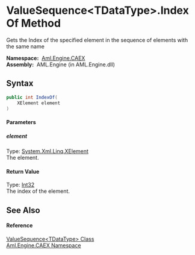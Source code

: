 ValueSequence&lt;TDataType>.IndexOf Method
==========================================
Gets the Index of the specified element in the sequence of elements with the same name

  **Namespace:**  [Aml.Engine.CAEX][1]  
  **Assembly:**  AML.Engine (in AML.Engine.dll)

Syntax
------

```csharp
public int IndexOf(
	XElement element
)
```

#### Parameters

##### *element*
Type: [System.Xml.Linq.XElement][2]  
The element.

#### Return Value
Type: [Int32][3]  
 The index of the element. 

See Also
--------

#### Reference
[ValueSequence&lt;TDataType> Class][4]  
[Aml.Engine.CAEX Namespace][1]  

[1]: ../README.md
[2]: https://docs.microsoft.com/dotnet/api/system.xml.linq.xelement
[3]: https://docs.microsoft.com/dotnet/api/system.int32
[4]: README.md
[5]: https://www.automationml.org
[6]: ../../icons/logoShade.png